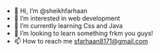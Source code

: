 - 👋 Hi, I’m @sheikhfarhaan
- 👀 I’m interested in web development 
- 🌱 I’m currently learning Css and Java 
- 💞️ I’m looking to learn something frkm you guys!
- 📫 How to reach me sfarhaan8171@gmail.com 

<!---
sfarhaan8171/sfarhaan8171 is a ✨ special ✨ repository because its `README.md` (this file) appears on your GitHub profile.
You can click the Preview link to take a look at your changes.
--->
